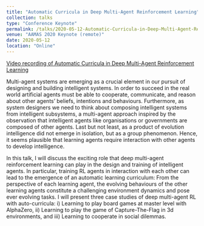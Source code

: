 ```yaml
---
title: "Automatic Curricula in Deep Multi-Agent Reinforcement Learning"
collection: talks
type: "Conference Keynote"
permalink: /talks/2020-05-12-Automatic-Curricula-in-Deep-Multi-Agent-Reinforcement-Learning
venue: "AAMAS 2020 Keynote (remote)"
date: 2020-05-12
location: "Online"
---
```

[Video recording of Automatic Curricula in Deep Multi-Agent Reinforcement Learning](https://underline.io/lecture/63-automatic-curricula-in-deep-multi-agent-reinforcement-learning)

Multi-agent systems are emerging as a crucial element in our pursuit of designing and building intelligent systems. In order to succeed in the real world artificial agents must be able to cooperate, communicate, and reason about other agents’ beliefs, intentions and behaviours. Furthermore, as system designers we need to think about composing intelligent systems from intelligent subsystems, a multi-agent approach inspired by the observation that intelligent agents like organisations or governments are composed of other agents. Last but not least, as a product of evolution intelligence did not emerge in isolation, but as a group phenomenon. Hence, it seems plausible that learning agents require interaction with other agents to develop intelligence.

In this talk, I will discuss the exciting role that deep multi-agent reinforcement learning can play in the design and training of intelligent agents. In particular, training RL agents in interaction with each other can lead to the emergence of an automatic learning curriculum: From the perspective of each learning agent, the evolving behaviours of the other learning agents constitute a challenging environment dynamics and pose ever evolving tasks. I will present three case studies of deep multi-agent RL with auto-curricula: i) Learning to play board games at master level with AlphaZero, ii) Learning to play the game of Capture-The-Flag in 3d environments, and iii) Learning to cooperate in social dilemmas.

